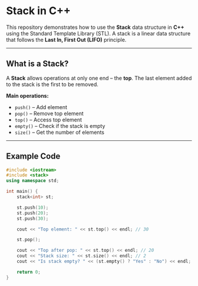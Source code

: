#  Stack in C++

This repository demonstrates how to use the **Stack** data structure in **C++** using the Standard Template Library (STL). A stack is a linear data structure that follows the **Last In, First Out (LIFO)** principle.

---

##  What is a Stack?

A **Stack** allows operations at only one end – the **top**. The last element added to the stack is the first to be removed.

**Main operations:**
- `push()` – Add element
- `pop()` – Remove top element
- `top()` – Access top element
- `empty()` – Check if the stack is empty
- `size()` – Get the number of elements

---

##  Example Code

```cpp
#include <iostream>
#include <stack>
using namespace std;

int main() {
    stack<int> st;

    st.push(10);
    st.push(20);
    st.push(30);

    cout << "Top element: " << st.top() << endl; // 30

    st.pop();

    cout << "Top after pop: " << st.top() << endl; // 20
    cout << "Stack size: " << st.size() << endl; // 2
    cout << "Is stack empty? " << (st.empty() ? "Yes" : "No") << endl;

    return 0;
}

